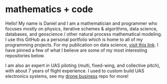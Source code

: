 # mathematics + code

Hello!  My name is Daniel and I am a mathematician and programmer who focuses mostly on physics, iterative schemes & algorithms, data science,
databases, and geoscience / other natural process mathematical modeling.  I use this GitHub as a personal portfolio which is home to all 
of my programming projects. For my publication on data science, [visit this link](https://commons.erau.edu/beyond/vol3/iss1/3/). 
I have pinned a few of what I believe are some of my most interesting repositories below.

I am also an expert in UAS piloting (multi, fixed-wing, and collective pitch), with about 7 years of flight experience.  I used to custom build UAS
electronics systems, see my [drone business](https://github.com/mathemacode/drone-business) repo for more!
